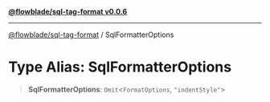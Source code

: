 [**@flowblade/sql-tag-format v0.0.6**](../README.md)

***

[@flowblade/sql-tag-format](../README.md) / SqlFormatterOptions

# Type Alias: SqlFormatterOptions

> **SqlFormatterOptions**: `Omit`\<`FormatOptions`, `"indentStyle"`\>
